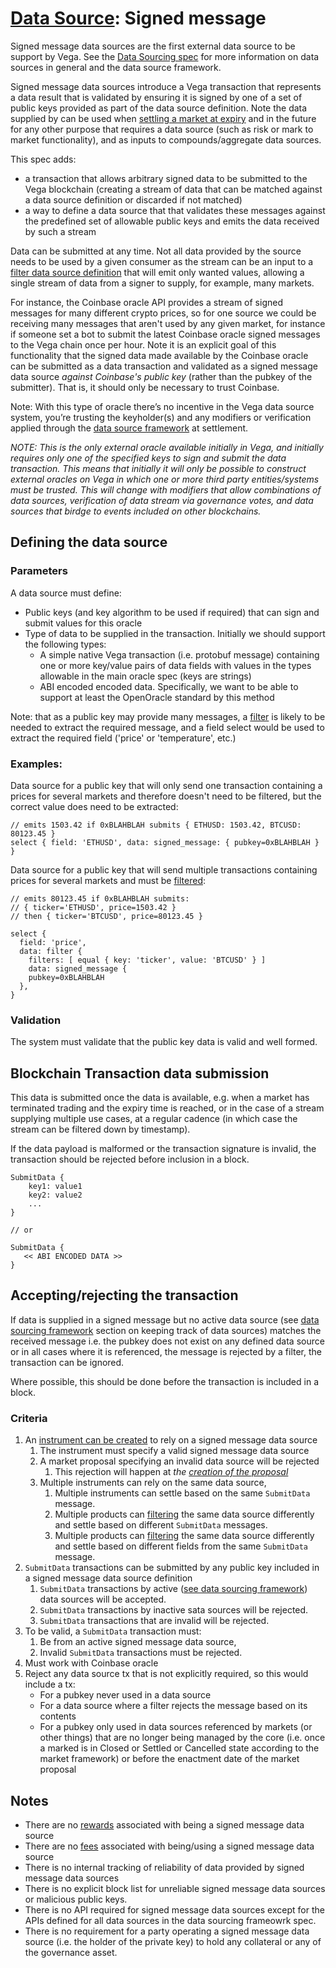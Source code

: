 # [Data Source](./0045-data-sourcing.md): Signed message

Signed message data sources are the first external data source to be support by Vega. See the [Data Sourcing spec](./0045-data-sourcing.md) for more information on data sources in general and the data source framework.

Signed message data sources introduce a Vega transaction that represents a data result that is validated by ensuring it is signed by one of a set of public keys provided as part of the data source definition. Note the data supplied by can be used when [settling a market at expiry](./0004-settlement-at-instrument-expiry.md) and in the future for any other purpose that requires a data source (such as risk or mark to market functionality), and as inputs to compounds/aggregate data sources.

This spec adds:
- a transaction that allows arbitrary signed data to be submitted to the Vega blockchain (creating a stream of data that can be matched against a data source definition or discarded if not matched)
- a way to define a data source that that validates these messages against the predefined set of allowable public keys and emits the data received by such a stream 

Data can be submitted at any time. Not all data provided by the source needs to be used by a given consumer as the stream can be an input to a [filter data source definition](./0047-data-source-filter.md) that will emit only wanted values, allowing a single stream of data from a signer to supply, for example, many markets.

For instance, the Coinbase oracle API provides a stream of signed messages for many different crypto prices, so for one source we could be receiving many messages that aren't used by any given market, for instance if someone set a bot to submit the latest Coinbase oracle signed messages to the Vega chain once per hour. Note it is an explicit goal of this functionality that the signed data made available by the Coinbase oracle can be submitted as a data transaction and validated as a signed message data source *against Coinbase's public key* (rather than the pubkey of the submitter). That is, it should only be necessary to trust Coinbase.

Note: With this type of oracle there’s no incentive in the Vega data source system, you’re trusting the keyholder(s) and any modifiers or verification applied through the [data source framework](./0045-data-sourcing.md) at settlement.

*NOTE: This is the only external oracle available initially in Vega, and initially requires only one of the specified keys to sign and submit the data transaction. This means that initially it will only be possible to construct external oracles on Vega in which one or more third party entities/systems must be trusted. This will change with modifiers that allow combinations of data sources, verification of data stream via governance votes, and data sources that birdge to events included on other blockchains.*


## Defining the data source

### Parameters 

A data source must define:

- Public keys (and key algorithm to be used if required) that can sign and submit values for this oracle
- Type of data to be supplied in the transaction. Initially we should support the following types:
    - A simple native Vega transaction (i.e. protobuf message) containing one or more key/value pairs of data fields with values in the types allowable in the main oracle spec (keys are strings) 
    - ABI encoded encoded data. Specifically, we want to be able to support at least the OpenOracle standard by this method 

Note: that as a public key may provide many messages, a [filter](./0047-data-source-filter.md) is likely to be needed to extract the required message, and a field select would be used to extract the required field ('price' or 'temperature', etc.)


### Examples:

Data source for a public key that will only send one transaction containing a prices for several markets and therefore doesn't need to be filtered, but the correct value does need to be extracted:

```
// emits 1503.42 if 0xBLAHBLAH submits { ETHUSD: 1503.42, BTCUSD: 80123.45 } 
select { field: 'ETHUSD', data: signed_message: { pubkey=0xBLAHBLAH } }
```

Data source for a public key that will send multiple transactions containing prices for several markets and must be [filtered](./0047-data-source-filter.md):

```
// emits 80123.45 if 0xBLAHBLAH submits:
// { ticker='ETHUSD', price=1503.42 } 
// then { ticker='BTCUSD', price=80123.45 } 

select { 
  field: 'price', 
  data: filter {
    filters: [ equal { key: 'ticker', value: 'BTCUSD' } ]
    data: signed_message { 
    pubkey=0xBLAHBLAH 
  }, 
}
```


### Validation

The system must validate that the public key data is valid and well formed.


## Blockchain Transaction data submission

This data is submitted once the data is available, e.g. when a market has terminated trading and the expiry time is reached, or in the case of a stream supplying multiple use cases, at a regular cadence (in which case the stream can be filtered down by timestamp).

If the data payload is malformed or the transaction signature is invalid, the transaction should be rejected before inclusion in a block.

```
SubmitData {
    key1: value1
    key2: value2
    ...
}

// or

SubmitData {
   << ABI ENCODED DATA >>
}
```


## Accepting/rejecting the transaction

If data is supplied in a signed message but no active data source (see [data sourcing framework](./0045-data-sourcing.md) section on keeping track of data sources) matches the received message i.e. the pubkey does not exist on any defined data source or in all cases where it is referenced, the message is rejected by a filter, the transaction can be ignored.

Where possible, this should be done before the transaction is included in a block.


### Criteria

1. An [instrument can be created](./0028-governance.md) to rely on a signed message data source
    1. The instrument must specify a valid signed message data source
    1. A market proposal specifying an invalid data source will be rejected
        1. This rejection will happen at *the [creation of the proposal](./0028-governance.md#lifecycle-of-a-proposal)*
    1. Multiple instruments can rely on the same data source, 
        1. Multiple instruments can settle based on the same `SubmitData` message.
        1. Multiple products can [filtering](./0047-data-source-filter.md) the same data source differently and settle based on different `SubmitData` messages.
        1. Multiple products can [filtering](./0047-data-source-filter.md) the same data source differently and settle based on different fields from the same `SubmitData` message.
1. `SubmitData` transactions can be submitted by any public key included in a signed message data source definition
    1. `SubmitData` transactions by active ([see data sourcing framework](./0045-data-sourcing.md)) data sources will be accepted.
    1. `SubmitData` transactions by inactive sata sources will be rejected.
    1. `SubmitData` transactions that are invalid will be rejected.
1. To be valid, a `SubmitData` transaction must:
    1. Be from an active signed message data source,
    1. Invalid `SubmitData` transactions must be rejected.
1. Must work with Coinbase oracle
1. Reject any data source tx that is not explicitly required, so this would include a tx:
    - For a pubkey never used in a data source
    - For a data source where a filter rejects the message based on its contents
    - For a pubkey only used in data sources referenced by markets (or other things) that are no longer being managed by the core (i.e. once a marked is in Closed or Settled or Cancelled state according to the market framework) or before the enactment date of the market proposal


## Notes

- There are no [rewards](./0029-fees.md) associated with being a signed message data source
- There are no [fees](./0029-fees.md) associated with being/using a signed message data source
- There is no internal tracking of reliability of data provided by signed message data sources
- There is no explicit block list for unreliable signed message data sources or malicious public keys.
- There is no API required for signed message data sources except for the APIs defined for all data sources in the data sourcing frameowrk spec.
- There is no requirement for a party operating a signed message data source (i.e. the holder of the private key) to hold any collateral or any of the governance asset.